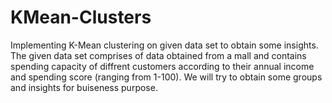 # KMean-Clusters
Implementing K-Mean clustering on given data set to obtain some insights. The given data set comprises of data obtained from a mall and contains spending capacity of diffrent customers according to their annual income and spending score (ranging from 1-100).
We will try to obtain some groups and insights for buiseness purpose.
